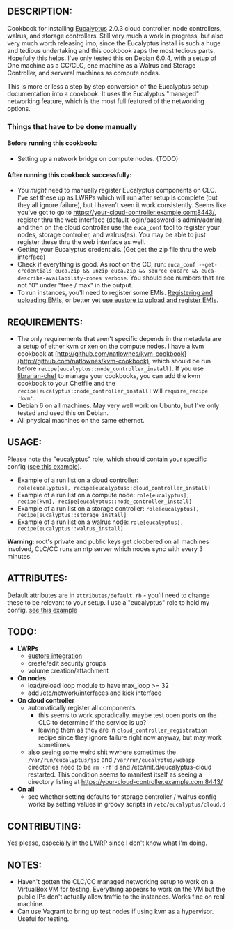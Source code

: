 ## DESCRIPTION:

Cookbook for installing [Eucalyptus](http://open.eucalyptus.com/) 2.0.3 cloud controller, node controllers, walrus, and storage controllers.  Still very much a work in progress, but also very much worth releasing imo, since the Eucalyptus install is such a huge and tedious undertaking and this cookbook zaps the most tedious parts.  Hopefully this helps.  I've only tested this on Debian 6.0.4, with a setup of One machine as a CC/CLC, one machine as a Walrus and Storage Controller, and serveral machines as compute nodes.

This is more or less a step by step conversion of the Eucalyptus setup documentation into a cookbook.  It uses the Eucalyptus "managed" networking feature, which is the most full featured of the networking options.

### Things that have to be done manually

#### Before running this cookbook:

  * Setting up a network bridge on compute nodes.  (TODO)

#### After running this cookbook successfully:

  * You *might* need to manually register Eucalyptus components on CLC.  I've set these up as LWRPs which will run after setup is complete (but they all ignore failure), but I haven't seen it work consistently.  Seems like you've got to go to https://your-cloud-controller.example.com:8443/, register thru the web interface (default login/password is admin/admin), and then on the cloud controller use the `euca_conf` tool to register your nodes, storage controller, and walrus(es).  You may be able to just register these thru the web interface as well.
  * Getting your Eucalyptus credentials.  (Get get the zip file thru the web interface)
  * Check if everything is good.  As root on the CC, run:  `euca_conf --get-credentials euca.zip && unzip euca.zip && source eucarc && euca-describe-availability-zones verbose`.  You should see numbers that are not "0" under "free / max" in the output.
  * To run instances, you'll need to register some EMIs. [Registering and uploading EMIs](http://open.eucalyptus.com/wiki/EucalyptusImageManagement_v2.0), or better yet [use eustore to upload and register EMIs](http://coderslike.us/2012/01/21/eustore-a-set-of-image-tools-for-your-cloud/).

## REQUIREMENTS:
  
  * The only requirements that aren't specific depends in the metadata are a setup of either kvm or xen on the compute nodes.  I have a kvm cookbook at [http://github.com/natlownes/kvm-cookbook](http://github.com/natlownes/kvm-cookbook), which should be run before `recipe[eucalyptus::node_controller_install]`.  If you use [librarian-chef](https://github.com/applicationsonline/librarian) to manage your cookbooks, you can add the kvm cookbook to your Cheffile and the `recipe[eucalyptus::node_controller_install]` will `require_recipe 'kvm'`.
  * Debian 6 on all machines.  May very well work on Ubuntu, but I've only tested and used this on Debian.
  * All physical machines on the same ethernet.

## USAGE:
    
Please note the "eucalyptus" role, which should contain your specific config  ([see this example](https://gist.github.com/2012056)).    

*  Example of a run list on a cloud controller:  
   `role[eucalyptus],
    recipe[eucalyptus::cloud_controller_install]
       `
*  Example of a run list on a compute node:
   `role[eucalyptus],
    recipe[kvm],
    recipe[eucalyptus::node_controller_install]
   `
*  Example of a run list on a storage controller:
   `role[eucalyptus],
    recipe[eucalyptus::storage_install]
   `
*  Example of a run list on a walrus node:
   `role[eucalyptus],
    recipe[eucalyptus::walrus_install]
   `

**Warning:** root's private and public keys get clobbered on all machines involved, CLC/CC runs an ntp server which nodes sync with every 3 minutes.

## ATTRIBUTES:
  
  Default attributes are in `attributes/default.rb` - you'll need to change these to be relevant to your setup.  I use a "eucalyptus" role to hold my config.  [see this example](https://gist.github.com/2012056)

## TODO: 

* **LWRPs**
  * [eustore integration](http://coderslike.us/2012/01/21/eustore-a-set-of-image-tools-for-your-cloud/)
  * create/edit security groups
  * volume creation/attachment
* **On nodes**
  * load/reload loop module to have max_loop >= 32
  * add /etc/network/interfaces and kick interface
* **On cloud controller**
  * automatically register all components
    * this seems to work sporadically.  maybe test open ports on the CLC to determine if the service is up?
    * leaving them as they are in `cloud_controller_registration` recipe since they ignore failure right now anyway, but may work sometimes
  * also seeing some weird shit wwhere sometimes the `/var/run/eucalyptus/jsp` and `/var/run/eucalyptus/webapp` directories need to be `rm -rf'd` and /etc/init.d/eucalyptus-cloud restarted.  This condition seems to manifest itself as seeing a directory listing at  https://your-cloud-controller.example.com:8443/
* **On all**
  * see whether setting defaults for storage controller / walrus config works by setting values in groovy scripts in `/etc/eucalyptus/cloud.d`

## CONTRIBUTING:

Yes please, especially in the LWRP since I don't know what I'm doing.

## NOTES:
  
* Haven't gotten the CLC/CC managed networking setup to work on a VirtualBox VM for testing.  Everything appears to work on the VM but the public IPs don't actually allow traffic to the instances.  Works fine on real machine.
* Can use Vagrant to bring up test nodes if using kvm as a hypervisor.  Useful for testing.
  
